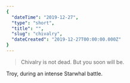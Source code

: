 ```yaml
---
{
  "dateTime": "2019-12-27",
  "type": "short",
  "title": "",
  "slug": "chivalry",
  "dateCreated": "2019-12-27T00:00:00.000Z"
}
---
```

> Chivalry is not dead. But you soon will be.

Troy, during an intense Starwhal battle.